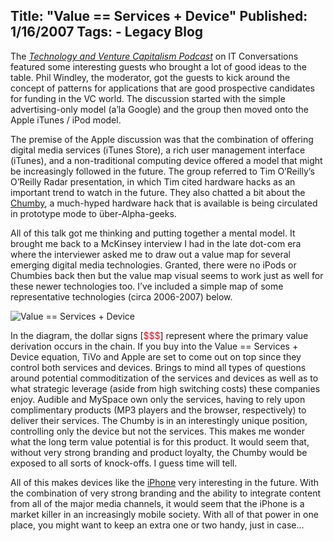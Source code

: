 Title: "Value == Services + Device"
Published: 1/16/2007
Tags:
    - Legacy Blog
---
The [<i>Technology and Venture Capitalism Podcast</i>](http://web.archive.org/web/20130729204959id_/http://itc.conversationsnetwork.org/shows/detail1693.html) on IT Conversations featured some interesting guests who brought a lot of good ideas to the table. Phil Windley, the moderator, got the guests to kick around the concept of patterns for applications that are good prospective candidates for funding in the VC world. The discussion started with the simple advertising-only model (a’la Google) and the group then moved onto the Apple iTunes / iPod model.

The premise of the Apple discussion was that the combination of offering digital media services (iTunes Store), a rich user management interface (iTunes), and a non-traditional computing device offered a model that might be increasingly followed in the future. The group referred to Tim O’Reilly’s O’Reilly Radar presentation, in which Tim cited hardware hacks as an important trend to watch in the future. They also chatted a bit about the [Chumby](http://www.chumby.com/), a much-hyped hardware hack that is available is being circulated in prototype mode to über-Alpha-geeks.

All of this talk got me thinking and putting together a mental model. It brought me back to a McKinsey interview I had in the late dot-com era where the interviewer asked me to draw out a value map for several emerging digital media technologies. Granted, there were no iPods or Chumbies back then but the value map visual seems to work just as well for these newer technologies too. I’ve included a simple map of some representative technologies (circa 2006-2007) below.

![Value == Services + Device](http://s3.beckshome.com/20070116-Value-Equals-Services-Plus-Device.png)

In the diagram, the dollar signs [<span style="color:red">$$$</span>] represent where the primary value derivation occurs in the chain. If you buy into the Value == Services + Device equation, TiVo and Apple are set to come out on top since they control both services and devices. Brings to mind all types of questions around potential commoditization of the services and devices as well as to what strategic leverage (aside from high switching costs) these companies enjoy. Audible and MySpace own only the services, having to rely upon complimentary products (MP3 players and the browser, respectively) to deliver their services. The Chumby is in an interestingly unique position, controlling only the device but not the services. This makes me wonder what the long term value potential is for this product. It would seem that, without very strong branding and product loyalty, the Chumby would be exposed to all sorts of knock-offs. I guess time will tell.

All of this makes devices like the [iPhone](https://www.apple.com/iphone/) very interesting in the future. With the combination of very strong branding and the ability to integrate content from all of the major media channels, it would seem that the iPhone is a market killer in an increasingly mobile society. With all of that power in one place, you might want to keep an extra one or two handy, just in case…